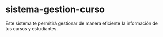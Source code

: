 # sistema-gestion-curso
Este sistema te permitirá gestionar de manera eficiente la información de tus cursos y estudiantes.
